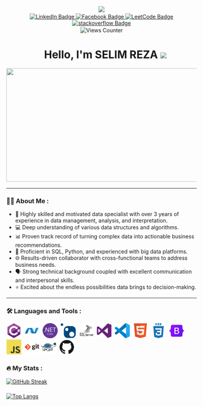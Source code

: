 <div id="header" align="center">
  <img src="https://miro.medium.com/max/1360/1*zVnWJtyGOX_kUIDm6ccCfQ.gif" width="100"/>
</div>
<div id="badges" align="center">
  <a href="https://www.linkedin.com/in/selim-reza55/">
      <img src="https://img.shields.io/badge/LinkedIn-blue?style=for-the-badge&logo=linkedin&logoColor=white" alt="LinkedIn Badge"/>
  </a>
  <a href="https://leetcode.com/selim-reza01/">
    <img src="https://img.shields.io/badge/LeetCode-FFA116.svg?style=for-the-badge&logo=LeetCode&logoColor=white" alt="Facebook Badge"/>
  </a>
  <a href="https://codeforces.com/profile/selim_reza01">
    <img src="https://img.shields.io/badge/Codeforces-1F8ACB.svg?style=for-the-badge&logo=Codeforces&logoColor=white" alt="LeetCode Badge"/>
  </a>
  <a href="https://www.hackerrank.com/profile/selimjoy_cse">
    <img src="https://img.shields.io/badge/HackerRank-00EA64.svg?style=for-the-badge&logo=HackerRank&logoColor=white" alt="stackoverflow Badge"/>
  </a>
</div>
<div align="center">
  <img src="https://komarev.com/ghpvc/?username=Selim-Reza01&style=flat-square&color=blue" alt="Views Counter" align="center" width="150px" height="27.5px"/>
</div>

<h1 align="center">&nbsp;&nbsp;&nbsp;Hello, I'm SELIM REZA <img src="https://media.giphy.com/media/hvRJCLFzcasrR4ia7z/giphy.gif" width="30px"/></h1>

<div align="center">
  <img src="https://media3.giphy.com/media/qgQUggAC3Pfv687qPC/giphy.gif?cid=ecf05e47ktsgz5kp9m40zir8w46h4qz1efq71jmb4puq6d3o&rid=giphy.gif&ct=g" width="600" height="300"/>
</div>

---

### :woman_technologist: About Me :

- 🚀 Highly skilled and motivated data specialist with over 3 years of experience in data management, analysis, and interpretation.
- 💻 Deep understanding of various data structures and algorithms.
- 📊 Proven track record of turning complex data into actionable business recommendations.
- 🐍 Proficient in SQL, Python, and experienced with big data platforms.
- 🌐 Results-driven collaborator with cross-functional teams to address business needs.
- 🗣️ Strong technical background coupled with excellent communication and interpersonal skills.
- ⭐ Excited about the endless possibilities data brings to decision-making.
---

### :hammer_and_wrench: Languages and Tools :
<div>
  <img src="https://github.com/devicons/devicon/blob/master/icons/csharp/csharp-original.svg" title="C#" alt="C#" width="40" height="40"/>&nbsp;
  <img src="https://github.com/devicons/devicon/blob/master/icons/dot-net/dot-net-original.svg" title="Dot Net" alt="Dot Net" width="40" height="40"/>&nbsp;
  <img src="https://github.com/devicons/devicon/blob/master/icons/dotnetcore/dotnetcore-original.svg" title="Dot Net Core" alt="Dot Net Core" width="40" height="40"/>&nbsp;
  <img src="https://github.com/devicons/devicon/blob/master/icons/nuget/nuget-original.svg" title="Nuget" alt="Nuget" width="40" height="40"/>&nbsp;
  <img src="https://github.com/devicons/devicon/blob/master/icons/microsoftsqlserver/microsoftsqlserver-plain-wordmark.svg" title="MSSQLS" alt="MSSQLS" width="40" height="40"/>&nbsp;
  <img src="https://github.com/devicons/devicon/blob/master/icons/visualstudio/visualstudio-plain.svg" title="Visual Studio" alt="Visual Studio" width="40" height="40"/>&nbsp;
  <img src="https://github.com/devicons/devicon/blob/master/icons/vscode/vscode-original.svg" title="VSCode" alt="VSCode" width="40" height="40"/>&nbsp;
  <img src="https://github.com/devicons/devicon/blob/master/icons/html5/html5-original.svg" title="HTML5" alt="HTML" width="40" height="40"/>&nbsp;
  <img src="https://github.com/devicons/devicon/blob/master/icons/css3/css3-plain-wordmark.svg"  title="CSS3" alt="CSS" width="40" height="40"/>&nbsp;
  <img src="https://github.com/devicons/devicon/blob/master/icons/bootstrap/bootstrap-original.svg" title="Bootstrap" alt="Bootstrap" width="40" height="40"/>&nbsp;
  <img src="https://github.com/devicons/devicon/blob/master/icons/javascript/javascript-original.svg" title="JavaScript" alt="JavaScript" width="40" height="40"/>&nbsp;
  <img src="https://github.com/devicons/devicon/blob/master/icons/git/git-original-wordmark.svg" title="Git" **alt="Git" width="40" height="40"/>
  <img src="https://github.com/devicons/devicon/blob/master/icons/tortoisegit/tortoisegit-original.svg" title="Tortoisegit" alt="Tortoisegit" width="40" height="40"/>&nbsp;
  <img src="https://github.com/devicons/devicon/blob/master/icons/github/github-original.svg" title="Github" alt="Github" width="40" height="40"/>&nbsp;
</div>


### :fire: My Stats :
[![GitHub Streak](http://github-readme-streak-stats.herokuapp.com?user=Selim-Reza01&theme=github-dark)](https://git.io/streak-stats)

###
[![Top Langs](https://github-readme-stats.vercel.app/api/top-langs/?username=Selim-Reza01&layout=compact&theme=vision-friendly-dark)](https://github.com/anuraghazra/github-readme-stats)
